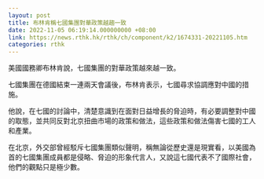 ```yaml
---
layout: post
title: 布林肯稱七國集團對華政策越趨一致
date: 2022-11-05 06:19:14.000000000 +08:00
link: https://news.rthk.hk/rthk/ch/component/k2/1674331-20221105.htm
categories: rthk
---
```


美國國務卿布林肯說，七國集團的對華政策越來越一致。

七國集團在德國結束一連兩天會議後，布林肯表示，七國尋求協調應對中國的措施。

他說，在七國的討論中，清楚意識到在面對日益增長的脅迫時，有必要調整對中國的取態，並共同反對北京扭曲市場的政策和做法，這些政策和做法傷害七國的工人和產業。

在北京，外交部曾經駁斥七國集團類似聲明，稱無論從歷史還是現實看，以美國為首的七國集團成員都是侵略、脅迫的形象代言人，又說這七國代表不了國際社會，他們的觀點只是極少數。
